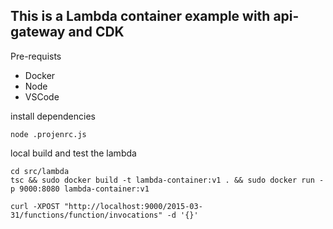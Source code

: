 ## This is a Lambda container example with api-gateway and CDK
Pre-requists
- Docker
- Node
- VSCode

install dependencies
```
node .projenrc.js
```
local build and test the lambda
```
cd src/lambda
tsc && sudo docker build -t lambda-container:v1 . && sudo docker run -p 9000:8080 lambda-container:v1

curl -XPOST "http://localhost:9000/2015-03-31/functions/function/invocations" -d '{}'
```
